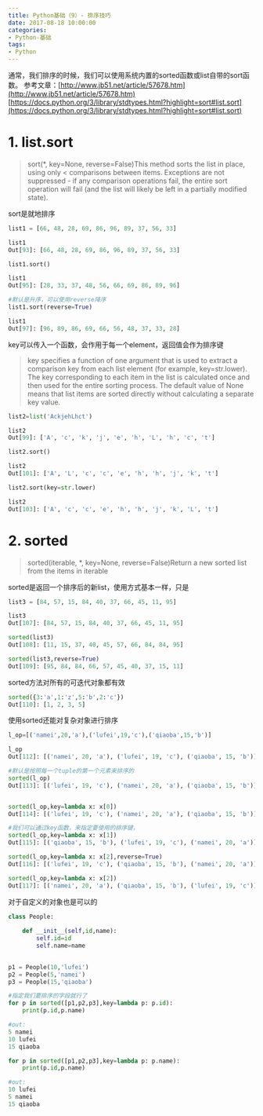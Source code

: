 ```yaml
---
title: Python基础（9）- 排序技巧
date: 2017-08-18 10:00:00
categories:
- Python-基础
tags:
- Python
---
```


通常，我们排序的时候，我们可以使用系统内置的sorted函数或list自带的sort函数。
参考文章：[http://www.jb51.net/article/57678.htm](http://www.jb51.net/article/57678.htm)
[https://docs.python.org/3/library/stdtypes.html?highlight=sort#list.sort](https://docs.python.org/3/library/stdtypes.html?highlight=sort#list.sort)

# 1. list.sort
> sort(*, key=None, reverse=False)This method sorts the list in place, using only < comparisons between items. Exceptions are not suppressed - if any comparison operations fail, the entire sort operation will fail (and the list will likely be left in a partially modified state).

sort是就地排序
``` python
list1 = [66, 48, 28, 69, 86, 96, 89, 37, 56, 33]

list1
Out[93]: [66, 48, 28, 69, 86, 96, 89, 37, 56, 33]

list1.sort()

list1
Out[95]: [28, 33, 37, 48, 56, 66, 69, 86, 89, 96]

#默认是升序，可以使用reverse降序
list1.sort(reverse=True)

list1
Out[97]: [96, 89, 86, 69, 66, 56, 48, 37, 33, 28]

```

key可以传入一个函数，会作用于每一个element，返回值会作为排序键
> key specifies a function of one argument that is used to extract a comparison key from each list element (for example, key=str.lower). The key corresponding to each item in the list is calculated once and then used for the entire sorting process. The default value of None means that list items are sorted directly without calculating a separate key value.

``` python
list2=list('AckjehLhct')

list2
Out[99]: ['A', 'c', 'k', 'j', 'e', 'h', 'L', 'h', 'c', 't']

list2.sort()

list2
Out[101]: ['A', 'L', 'c', 'c', 'e', 'h', 'h', 'j', 'k', 't']

list2.sort(key=str.lower)

list2
Out[103]: ['A', 'c', 'c', 'e', 'h', 'h', 'j', 'k', 'L', 't']
```

# 2. sorted
> sorted(iterable, *, key=None, reverse=False)Return a new sorted list from the items in iterable

sorted是返回一个排序后的新list，使用方式基本一样，只是
``` python
list3 = [84, 57, 15, 84, 40, 37, 66, 45, 11, 95]

list3
Out[107]: [84, 57, 15, 84, 40, 37, 66, 45, 11, 95]

sorted(list3)
Out[108]: [11, 15, 37, 40, 45, 57, 66, 84, 84, 95]

sorted(list3,reverse=True)
Out[109]: [95, 84, 84, 66, 57, 45, 40, 37, 15, 11]
```

sorted方法对所有的可迭代对象都有效
``` python
sorted({3:'a',1:'z',5:'b',2:'c'})
Out[110]: [1, 2, 3, 5]
```

使用sorted还能对复杂对象进行排序
``` python
l_op=[('namei',20,'a'),('lufei',19,'c'),('qiaoba',15,'b')]

l_op
Out[112]: [('namei', 20, 'a'), ('lufei', 19, 'c'), ('qiaoba', 15, 'b')]

#默认是按照每一个tuple的第一个元素来排序的
sorted(l_op)
Out[113]: [('lufei', 19, 'c'), ('namei', 20, 'a'), ('qiaoba', 15, 'b')]


sorted(l_op,key=lambda x: x[0])
Out[114]: [('lufei', 19, 'c'), ('namei', 20, 'a'), ('qiaoba', 15, 'b')]

#我们可以通过key函数，来指定要使用的排序键，
sorted(l_op,key=lambda x: x[1])
Out[115]: [('qiaoba', 15, 'b'), ('lufei', 19, 'c'), ('namei', 20, 'a')]

sorted(l_op,key=lambda x: x[2],reverse=True)
Out[116]: [('lufei', 19, 'c'), ('qiaoba', 15, 'b'), ('namei', 20, 'a')]

sorted(l_op,key=lambda x: x[2])
Out[117]: [('namei', 20, 'a'), ('qiaoba', 15, 'b'), ('lufei', 19, 'c')]
```

对于自定义的对象也是可以的
``` python
class People:
    
    def __init__(self,id,name):
        self.id=id
        self.name=name
        

p1 = People(10,'lufei')
p2 = People(5,'namei')
p3 = People(15,'qiaoba')

#指定我们要排序的字段就行了
for p in sorted([p1,p2,p3],key=lambda p: p.id):
    print(p.id,p.name)

#out:
5 namei
10 lufei
15 qiaoba

for p in sorted([p1,p2,p3],key=lambda p: p.name):
    print(p.id,p.name)

#out:
10 lufei
5 namei
15 qiaoba
```